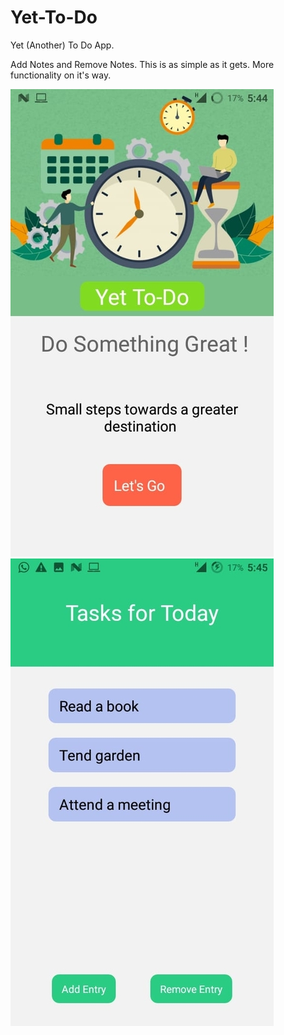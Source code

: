 # Yet-To-Do
Yet (Another) To Do App.

Add Notes and Remove Notes. This is as simple as it gets.
More functionality on it's way.

![alt text](https://github.com/aayushBhansali/Yet-To-Do/blob/master/Screen1.jpg?raw=true)
![alt text](https://github.com/aayushBhansali/Yet-To-Do/blob/master/Screen2.jpg?raw=true)

